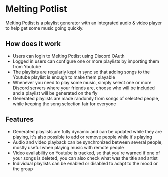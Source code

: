 # Melting Potlist

Melting Potlist is a playlist generator with an integrated audio & video player to help get some music going quickly.

## How does it work

- Users can login to Melting Potlist using Discord OAuth
- Logged in users can configure one or more playlists by importing them from Youtube
- The playlists are regularly kept in sync so that adding songs to the Youtube playlist is enough to make them playable
- Whenever you need to play some music, simply select one or more Discord servers where your friends are, choose who
  will be included and a playlist will be generated on the fly
- Generated playlists are made randomly from songs of selected people, while keeping the song selection fair for
  everyone

## Features

- Generated playlists are fully dynamic and can be updated while they are playing, it's also possible to add or remove
  people while it's playing
- Audio and video playback can be synchronized between several people, mostly useful when playing music with remote
  people
- Video availability on Youtube is tracked, so that you're warned if one of your songs is deleted, you can also check
  what was the title and artist
- Individual playlists can be enabled or disabled to adapt to the mood or the group